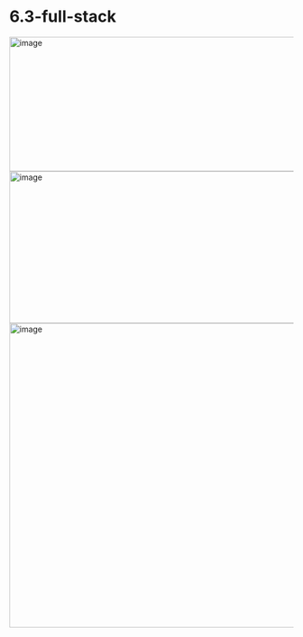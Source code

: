 # 6.3-full-stack

<img width="799" height="238" alt="image" src="https://github.com/user-attachments/assets/e5c12ec9-120e-416e-ae32-89094bf82bbc" />
<img width="852" height="269" alt="image" src="https://github.com/user-attachments/assets/3bc89034-41bc-4daa-8b0e-2838fd5b35a9" />
<img width="809" height="539" alt="image" src="https://github.com/user-attachments/assets/15238217-c2df-4a29-a338-d2a9d9059728" />


